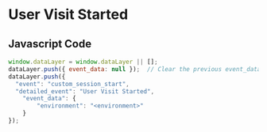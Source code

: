 # User Visit Started

### 

## Javascript Code
```js
window.dataLayer = window.dataLayer || [];
dataLayer.push({ event_data: null });  // Clear the previous event_data object.
dataLayer.push({
  "event": "custom_session_start",
  "detailed_event": "User Visit Started",
    "event_data": {
        "environment": "<environment>"
    }
});
```








